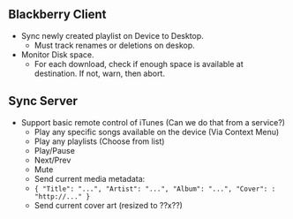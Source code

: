 Blackberry Client
-----------------
 * Sync newly created playlist on Device to Desktop.
   * Must track renames or deletions on deskop.
 * Monitor Disk space.
   * For each download, check if enough space is available
     at destination. If not, warn, then abort.

Sync Server
-----------
 * Support basic remote control of iTunes (Can we do that from a service?)
   * Play any specific songs available on the device (Via Context Menu)
   * Play any playlists (Choose from list)
   * Play/Pause
   * Next/Prev
   * Mute
   * Send current media metadata:
   * `{ "Title": "...", "Artist": "...", "Album": "...", "Cover": : "http://..." }`
   * Send current cover art (resized to ??x??)
